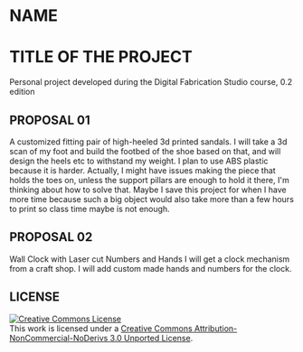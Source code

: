 # NAME
# TITLE OF THE PROJECT

Personal project developed during the Digital Fabrication Studio course, 0.2 edition

## PROPOSAL 01
A customized fitting pair of high-heeled 3d printed sandals.  I will take a 3d scan of my foot and build the footbed of the shoe based on that, and will design the heels etc to withstand my weight.  I plan to use ABS plastic because it is harder.
Actually, I might have issues making the piece that holds the toes on, unless the support pillars are enough to hold it there, I'm thinking about how to solve that.  Maybe I save this project for when I have more time because such a big object would also take more than a few hours to print so class time maybe is not enough.




## PROPOSAL 02
Wall Clock with Laser cut Numbers and Hands
I will get a clock mechanism from a craft shop.
I will add custom made hands and numbers for the clock.  

## LICENSE
<a rel="license" href="http://creativecommons.org/licenses/by-nc-nd/3.0/deed.en_US"><img alt="Creative Commons License" style="border-width:0" src="http://i.creativecommons.org/l/by-nc-nd/3.0/88x31.png" /></a><br />This work is licensed under a <a rel="license" href="http://creativecommons.org/licenses/by-nc-nd/3.0/deed.en_US">Creative Commons Attribution-NonCommercial-NoDerivs 3.0 Unported License</a>.